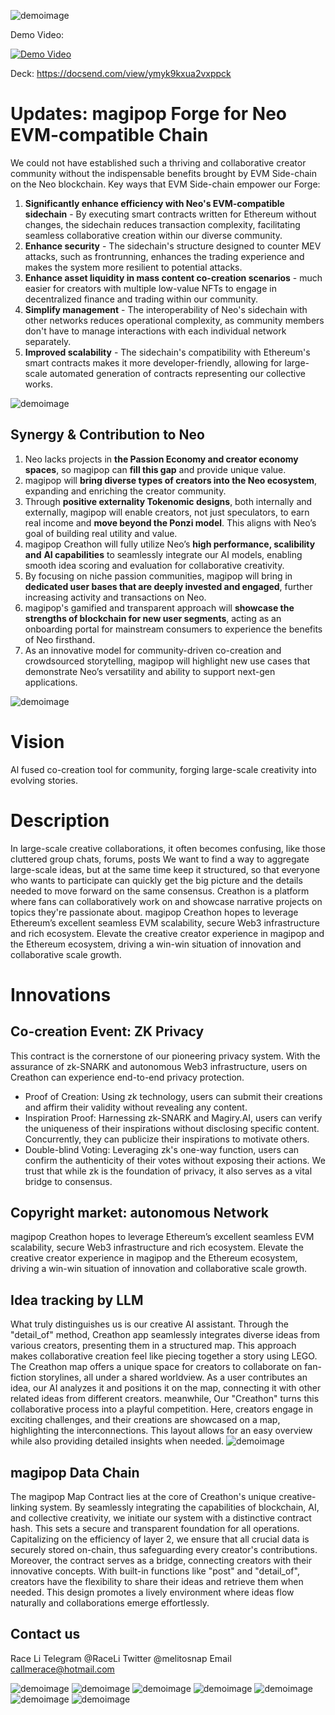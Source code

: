 ![demoimage](/demo-images/cover.png)

Demo Video: 

[![Demo Video](http://img.youtube.com/vi/-BlsEQ0HAjg/0.jpg)](http://www.youtube.com/watch?v=-BlsEQ0HAjg "magipop Forge")

Deck: https://docsend.com/view/ymyk9kxua2vxppck
# Updates: magipop Forge for Neo EVM-compatible Chain
We could not have established such a thriving and collaborative creator community without the indispensable benefits brought by EVM Side-chain on the Neo blockchain. Key ways that EVM Side-chain empower our Forge:

1. **Significantly enhance efficiency with Neo's EVM-compatible sidechain** - By executing smart contracts written for Ethereum without changes, the sidechain reduces transaction complexity, facilitating seamless collaborative creation within our diverse community.
2. **Enhance security** - The sidechain's structure designed to counter MEV attacks, such as frontrunning, enhances the trading experience and makes the system more resilient to potential attacks.
3. **Enhance asset liquidity in mass content co-creation scenarios** - much easier for creators with multiple low-value NFTs to engage in decentralized finance and trading within our community.
4. **Simplify management** - The interoperability of Neo's sidechain with other networks reduces operational complexity, as community members don't have to manage interactions with each individual network separately.
5. **Improved scalability** - The sidechain's compatibility with Ethereum's smart contracts makes it more developer-friendly, allowing for large-scale automated generation of contracts representing our collective works.

![demoimage](/demo-images/EVM.png)
## **Synergy & Contribution** to Neo
1. Neo lacks projects in **the Passion Economy and creator economy spaces**, so magipop can **fill this gap** and provide unique value.
2. magipop will **bring diverse types of creators into the Neo ecosystem**, expanding and enriching the creator community.
3. Through **positive externality Tokenomic designs**, both internally and externally, magipop will enable creators, not just speculators, to earn real income and **move beyond the Ponzi model**. This aligns with Neo’s goal of building real utility and value.
4. magipop Creathon will fully utilize Neo’s **high performance, scalibility and** **AI capabilities** to seamlessly integrate our AI models, enabling smooth idea scoring and evaluation for collaborative creativity.
5. By focusing on niche passion communities, magipop will bring in **dedicated user bases that are deeply invested and engaged**, further increasing activity and transactions on Neo.
6. magipop's gamified and transparent approach will **showcase the strengths of blockchain for new user segments**, acting as an onboarding portal for mainstream consumers to experience the benefits of Neo firsthand.
7. As an innovative model for community-driven co-creation and crowdsourced storytelling, magipop will highlight new use cases that demonstrate Neo’s versatility and ability to support next-gen applications.

![demoimage](/demo-images/Synergy.png)
# Vision
Al fused co-creation tool for community, forging large-scale creativity into evolving stories.
# Description
In large-scale creative collaborations, it often becomes confusing, like those cluttered group chats, forums, posts
We want to find a way to aggregate large-scale ideas, but at the same time keep it structured, so that everyone who wants to participate can quickly get the big picture and the details needed to move forward on the same consensus.
Creathon is a platform where fans can collaboratively work on and showcase narrative projects on topics they're passionate about.
magipop Creathon hopes to leverage Ethereum’s excellent seamless EVM scalability, secure Web3 infrastructure and rich ecosystem. Elevate the creative creator experience in magipop and the Ethereum ecosystem, driving a win-win situation of innovation and collaborative scale growth.
# Innovations
## Co-creation Event: ZK Privacy
This contract is the cornerstone of our pioneering privacy system. With the assurance of zk-SNARK and autonomous Web3 infrastructure, users on Creathon can experience end-to-end privacy protection.
- Proof of Creation: Using zk technology, users can submit their creations and affirm their validity without revealing any content.
- Inspiration Proof: Harnessing zk-SNARK and Magiry.AI, users can verify the uniqueness of their inspirations without disclosing specific content. Concurrently, they can publicize their inspirations to motivate others.
- Double-blind Voting: Leveraging zk's one-way function, users can confirm the authenticity of their votes without exposing their actions.
We trust that while zk is the foundation of privacy, it also serves as a vital bridge to consensus.
## Copyright market: autonomous Network
magipop Creathon hopes to leverage Ethereum’s excellent seamless EVM scalability, secure Web3 infrastructure and rich ecosystem. Elevate the creative creator experience in magipop and the Ethereum ecosystem, driving a win-win situation of innovation and collaborative scale growth.
## Idea tracking by LLM
What truly distinguishes us is our creative AI assistant. Through the "detail_of" method, Creathon app seamlessly integrates diverse ideas from various creators, presenting them in a structured map. This approach makes collaborative creation feel like piecing together a story using LEGO. The Creathon map offers a unique space for creators to collaborate on fan-fiction storylines, all under a shared worldview. As a user contributes an idea, our AI analyzes it and positions it on the map, connecting it with other related ideas from different creators.
meanwhile, Our "Creathon" turns this collaborative process into a playful competition. Here, creators engage in exciting challenges, and their creations are showcased on a map, highlighting the interconnections. This layout allows for an easy overview while also providing detailed insights when needed.
![demoimage](/demo-images/8.png)
## magipop Data Chain
The magipop Map Contract lies at the core of Creathon's unique creative-linking system. By seamlessly integrating the capabilities of blockchain, AI, and collective creativity, we initiate our system with a distinctive contract hash. This sets a secure and transparent foundation for all operations. Capitalizing on the efficiency of layer 2, we ensure that all crucial data is securely stored on-chain, thus safeguarding every creator's contributions. Moreover, the contract serves as a bridge, connecting creators with their innovative concepts. With built-in functions like "post" and "detail_of", creators have the flexibility to share their ideas and retrieve them when needed. This design promotes a lively environment where ideas flow naturally and collaborations emerge effortlessly.

## Contact us
Race Li
Telegram @RaceLi
Twitter @melitosnap
Email callmerace@hotmail.com

![demoimage](/demo-images/1.png)
![demoimage](/demo-images/2.png)
![demoimage](/demo-images/3.png)
![demoimage](/demo-images/4.png)
![demoimage](/demo-images/5.png)
![demoimage](/demo-images/6.png)
![demoimage](/demo-images/7.png)
